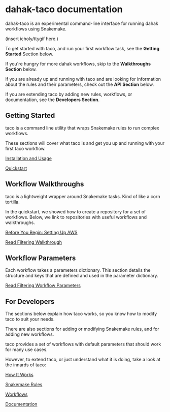 # dahak-taco documentation

dahak-taco is an experimental command-line interface
for running dahak workflows using Snakemake.

(insert icholy/ttygif here.)

To get started with taco,
and run your first workflow task,
see the **Getting Started** Section below.

If you're hungry for more dahak workflows,
skip to the **Walkthroughs Section** below.

If you are already up and running 
with taco and are looking for 
information about the rules and their 
parameters, check out the 
**API Section** below.

If you are extending taco by adding new
rules, workflows, or documentation, see 
the **Developers Section**.


## Getting Started

taco is a command line utility that wraps
Snakemake rules to run complex workflows.

These sections will cover what taco is
and get you up and running with your 
first taco workflow.

[Installation and Usage](InstallationUsage.md)

[Quickstart](Quickstart.md)


## Workflow Walkthroughs

taco is a lightweight wrapper around Snakemake tasks.
Kind of like a corn tortilla.

In the quickstart, we showed how to create a repository
for a set of workflows. Below, we link to repositories
with useful workflows and walkthroughs.

[Before You Begin: Setting Up AWS](WalkthruPreAWS.md)

[Read Filtering Walkthrough](walkthrus/ReadFiltWalkthru.md)


## Workflow Parameters

Each workflow takes a parameters dictionary.
This section details the structure and keys
that are defined and used in the parameter 
dictionary.

[Read Filtering Workflow Parameters](/ReadFiltering.md)


## For Developers

The sections below explain how taco works,
so you know how to modify taco to suit your needs.

There are also sections for adding or modifying
Snakemake rules, and for adding new workflows.

taco provides a set of workflows with default 
parameters that should work for many use cases.

However, to extend taco, or just understand
what it is doing, take a look at the innards of taco:

[How It Works](/dev/HowItWorks.md)

[Snakemake Rules](/dev/SnakemakeRules.md)

[Workflows](/dev/Workflows.md)

[Documentation](/dev/Docs.md)

